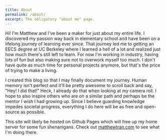 ```yaml
---
title: About
permalink: /about/
excerpt: The obligatory "about me" page.
---
```


Hi! I'm Matthew and I've been a maker for just about my entire life. I discovered my passion way back in elementary school and have been on a lifelong journey of learning ever since. That journey led me to getting an EECS degree at UC Berkeley where I learned a hell of a lot and realized just how much there's still left to learn. For now I'm working in industry, having lots of fun but also making sure not to overwork myself too much. I don't have quite as much time for personal projects anymore, but that's the price of trying to make a living.

I created this blog so that I may finally document my journey. Human memory isn't perfect and it'll be pretty awesome to scroll back and say, "Hey! I did that!" Heck, I already do that when looking at my camera roll. I hope to also inspire others who are on a similar path and perhaps be the mentor I wish I had growing up. Since I believe guarding knowledge impedes societal progress, everything I do here will be as free and open-source as possible.

This site will likely be hosted on Github Pages which will free up my home server for some fun shenanigans. Check out [matthewtran.com](https://matthewtran.com) to see what I'm doing there.
